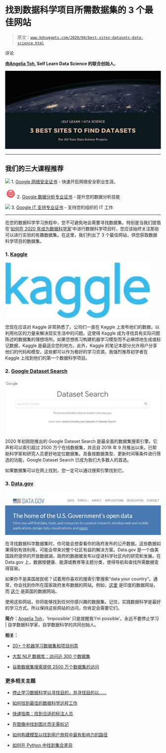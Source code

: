 # 找到数据科学项目所需数据集的 3 个最佳网站

> 原文：[`www.kdnuggets.com/2020/04/best-sites-datasets-data-science.html`](https://www.kdnuggets.com/2020/04/best-sites-datasets-data-science.html)

评论

**由[Angelia Toh](https://selflearndatascience.com/), Self Learn Data Science 的联合创始人**。

![](img/41cb5957b4ab9608e2c051d63c903449.png)

* * *

## 我们的三大课程推荐

![](img/0244c01ba9267c002ef39d4907e0b8fb.png) 1\. [Google 网络安全证书](https://www.kdnuggets.com/google-cybersecurity) - 快速开启网络安全职业生涯。

![](img/e225c49c3c91745821c8c0368bf04711.png) 2\. [Google 数据分析专业证书](https://www.kdnuggets.com/google-data-analytics) - 提升您的数据分析技能

![](img/0244c01ba9267c002ef39d4907e0b8fb.png) 3\. [Google IT 支持专业证书](https://www.kdnuggets.com/google-itsupport) - 支持您的组织的 IT 工作

* * *

在您的数据科学学习旅程中，您不可避免地会需要寻找数据集。特别是当我们提倡在‘[如何在 2020 年成为数据科学家](https://selflearndatascience.com/how-to-become-a-data-scientist/)’中进行数据科学项目时，您应该始终关注那些可以进行实验的有趣数据集。在这里，我们列出了 3 个最佳网站，供您获取数据科学项目的数据集。

### 1\. [Kaggle](https://www.kaggle.com/)

![](img/978df538aabab3fefbec91b682afe9aa.png)

您现在应该对 Kaggle 非常熟悉了。公司们一直在 Kaggle 上发布他们的数据，以利用社区的力量来解决现实生活中的问题。这使得 Kaggle 成为寻找具有实际问题陈述的数据集的理想场所。如果您想练习构建机器学习模型而不必麻烦地生成或标记数据，Kaggle 是最适合您的地方。此外，Kaggle 的笔记本部分允许用户分享他们的代码和模型，这些都可以作为极好的学习资源。我强烈推荐初学者在 Kaggle 上找到他们的第一个数据科学项目。

### 2\. [Google Dataset Search](https://datasetsearch.research.google.com/)

![](img/1f5e039fcbae34bd385ed37e7554ce99.png)

2020 年初刚刚推出的 Google Dataset Search 是最全面的数据集搜索引擎。它声称可以索引超过 2500 万个在线数据集，并且自 2018 年 9 月推出以来，已帮助科学家和研究人员更好地定位数据集。具备按数据类型、更新时间等条件进行筛选的功能，Google Dataset Search 已成为我们大多数人的首选。

如果数据集可以在网上找到，您一定可以通过搜索引擎找到它。

### 3\. [Data.gov](https://www.data.gov/)

![](img/404af90933d10d5b2936aa0008a17ca3.png)

在寻找数据科学数据集时，你可能会想查看你的政府发布的公开数据。这些数据如果得到有效利用，可能会带来对整个社区有益的解决方案。Data.gov 是一个由美国政府提供的开放数据湖，政府的数据被发布以促进科学社区内的研究和发展。在 Data.gov 上，数据按健康、能源或教育等主题分类，使得导航和查找所需数据变得容易。

如果你不是美国居民呢？试着用你喜欢的搜索引擎搜索“data your country”。通常，你会找到你所在国家政府发布数据的网站。例如，[这里](https://data.gov.in/) 是印度的数据网站，而 [这个](https://data.gov.uk/) 是英国的数据网站。

使用这些网站，你将能够找到任何你感兴趣的数据集。记住，实践数据科学是最好的学习方式。所以保持这些网站的访问，你肯定会需要它们。

**简介：**[Angelia Toh](https://www.facebook.com/angelia.toh.12)，‘Impossible’ 只是提醒我‘I’m possible’。永远不要停止学习 | 自学数据科学家，自学数据科学的共同创始人。

**相关：**

+   [20+ 个机器学习数据集和项目创意](https://www.kdnuggets.com/2020/03/20-machine-learning-datasets-project-ideas.html)

+   [大型 NLP 数据库：访问近 300 个数据集](https://www.kdnuggets.com/2020/02/big-bad-nlp-database.html)

+   [谷歌数据集搜索提供 2500 万个数据集的访问](https://www.kdnuggets.com/2020/01/google-dataset-search.html)

### 更多相关主题

+   [停止学习数据科学以寻找目的，并寻找目的以……](https://www.kdnuggets.com/2021/12/stop-learning-data-science-find-purpose.html)

+   [如何找到最佳的数据科学远程工作](https://www.kdnuggets.com/2022/12/find-best-data-science-remote-jobs.html)

+   [快速指南：找到合适的标注人员](https://www.kdnuggets.com/2022/04/quick-guide-find-right-minds-annotation.html)

+   [在图像中找到图片而无需标记](https://www.kdnuggets.com/2022/09/find-picture-image-without-marking.html)

+   [如何构建模型以找到用户旅程中最有影响力的路径](https://www.kdnuggets.com/2022/09/objectiv-build-model-impactful-paths-user-journeys.html)

+   [如何在 Python 中找到集合差异](https://www.kdnuggets.com/2023/03/find-set-difference-python.html)
